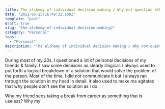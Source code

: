 ```yaml
---
title: The alchemy of individual decision making / Why not question other's decisions and not defend yours? 2
date: "2021-05-25T16:49:32.169Z"
template: "post"
draft: true
slug: "the-alchemy-of-individual-decision-making2"
category: "Personal"
tags:
  - "Personal"
description: "The alchemy of individual decision making / Why not question other's decisions and not defend yours?"
---
```


During most of my 20s, I questioned a lot of personal decisions of my friends & family. I saw some decisions as clearly illogical. I always used to put forth a logical breakdown of a solution that would solve the problem of the person. Most of the time, I did not communicate it but I always ran through the solution in my head in detail. It also used to make me agitated that why people don't see the solution as I do.

Why my friend sees taking a break from career as something that is useless? Why my
